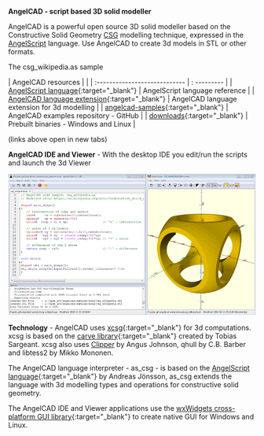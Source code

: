 **AngelCAD - script based 3D solid modeller**

AngelCAD is a powerful open source 3D solid modeller based on the Constructive Solid Geometry [CSG](https://en.wikipedia.org/wiki/Constructive_solid_geometry) modelling technique, expressed in the [AngelScript](http://www.angelcode.com/angelscript/sdk/docs/manual/doc_script.html) language. Use AngelCAD to create 3d models in STL or other formats.


<script src="https://embed.github.com/view/3d/arnholm/acdocs/master/stl/csg_wikipedia.stl?height=300&width=500"> </script>
The csg_wikipedia.as sample



| AngelCAD resources |   |
| :---------------------------- | : --------- |
| [AngelScript language](http://www.angelcode.com/angelscript/sdk/docs/manual/doc_script.html){:target="_blank"}  | AngelScript language reference  |
| [AngelCAD language extension](/docs/index.html){:target="_blank"}  | AngelCAD language extension for 3d modelling  |
| [angelcad-samples](https://github.com/arnholm/angelcad-samples){:target="_blank"}  | AngelCAD examples repository - GitHub |
| [downloads](https://github.com/arnholm/angelcad/releases){:target="_blank"} | Prebuilt binaries - Windows and Linux |

(links above open in new tabs) 



**AngelCAD IDE and Viewer** - With the desktop IDE you edit/run the scripts and launch the 3d Viewer

![AngelCAD modeller](/images/angelcad_ide.png)


**Technology** - AngelCAD uses [xcsg](https://github.com/arnholm/xcsg){:target="_blank"} for 3d computations. xcsg is based on the [carve library](https://github.com/arnholm/carve){:target="_blank"} created by Tobias Sargeant. xcsg also uses [Clipper](http://angusj.com/delphi/clipper.php) by Angus Johnson, qhull by C.B. Barber and libtess2 by Mikko Mononen.

The AngelCAD language interpreter - as_csg - is based on the [AngelScript language](http://www.angelcode.com/angelscript/){:target="_blank"} by Andreas Jönsson, as_csg extends the language with 3d modelling types and operations for constructive solid geometry.

The AngelCAD IDE and Viewer applications use the [wxWidgets cross-platform GUI library](https://wxwidgets.org/){:target="_blank"} to create native GUI for Windows and Linux.
